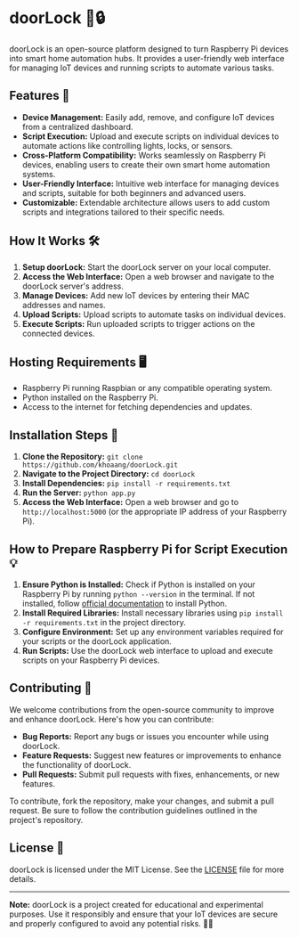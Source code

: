 # doorLock 🚪🔒

doorLock is an open-source platform designed to turn Raspberry Pi devices into smart home automation hubs. It provides a user-friendly web interface for managing IoT devices and running scripts to automate various tasks.

## Features 🌟

- **Device Management:** Easily add, remove, and configure IoT devices from a centralized dashboard.
- **Script Execution:** Upload and execute scripts on individual devices to automate actions like controlling lights, locks, or sensors.
- **Cross-Platform Compatibility:** Works seamlessly on Raspberry Pi devices, enabling users to create their own smart home automation systems.
- **User-Friendly Interface:** Intuitive web interface for managing devices and scripts, suitable for both beginners and advanced users.
- **Customizable:** Extendable architecture allows users to add custom scripts and integrations tailored to their specific needs.

## How It Works 🛠️

1. **Setup doorLock:** Start the doorLock server on your local computer.
2. **Access the Web Interface:** Open a web browser and navigate to the doorLock server's address.
3. **Manage Devices:** Add new IoT devices by entering their MAC addresses and names.
4. **Upload Scripts:** Upload scripts to automate tasks on individual devices.
5. **Execute Scripts:** Run uploaded scripts to trigger actions on the connected devices.

## Hosting Requirements 🖥️

- Raspberry Pi running Raspbian or any compatible operating system.
- Python installed on the Raspberry Pi.
- Access to the internet for fetching dependencies and updates.

## Installation Steps 🚀

1. **Clone the Repository:** `git clone https://github.com/khoaang/doorLock.git`
2. **Navigate to the Project Directory:** `cd doorLock`
3. **Install Dependencies:** `pip install -r requirements.txt`
4. **Run the Server:** `python app.py`
5. **Access the Web Interface:** Open a web browser and go to `http://localhost:5000` (or the appropriate IP address of your Raspberry Pi).

## How to Prepare Raspberry Pi for Script Execution 💡

1. **Ensure Python is Installed:** Check if Python is installed on your Raspberry Pi by running `python --version` in the terminal. If not installed, follow [official documentation](https://www.python.org/downloads/) to install Python.
2. **Install Required Libraries:** Install necessary libraries using `pip install -r requirements.txt` in the project directory.
3. **Configure Environment:** Set up any environment variables required for your scripts or the doorLock application.
4. **Run Scripts:** Use the doorLock web interface to upload and execute scripts on your Raspberry Pi devices.

## Contributing 🤝

We welcome contributions from the open-source community to improve and enhance doorLock. Here's how you can contribute:

- **Bug Reports:** Report any bugs or issues you encounter while using doorLock.
- **Feature Requests:** Suggest new features or improvements to enhance the functionality of doorLock.
- **Pull Requests:** Submit pull requests with fixes, enhancements, or new features.

To contribute, fork the repository, make your changes, and submit a pull request. Be sure to follow the contribution guidelines outlined in the project's repository.

## License 📜

doorLock is licensed under the MIT License. See the [LICENSE](LICENSE) file for more details.

---

**Note:** doorLock is a project created for educational and experimental purposes. Use it responsibly and ensure that your IoT devices are secure and properly configured to avoid any potential risks. 🧠💡
